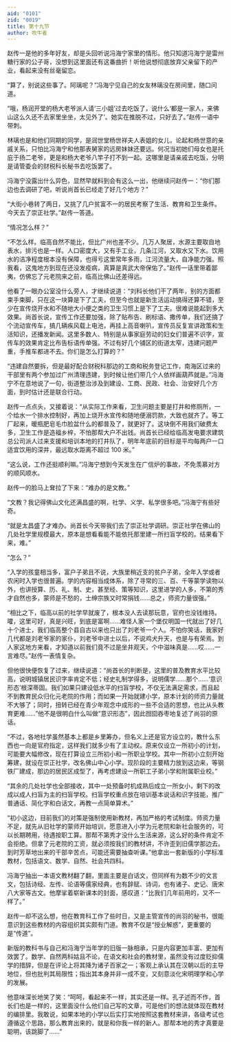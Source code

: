 ```yaml
---
aid: "0101"
zid: "0019"
title: 第十九节
author: 吹牛者
---
```


赵传一是他的多年好友，却是头回听说冯海宁家里的情形。他只知道冯海宁是雷州糖行家的公子哥，没想到这里面还有这番曲折！听他说想彻底放弃父亲留下的产业，看起来没有丝毫留恋。

“算了，别说这些事了。阿璃呢？”冯海宁见自己的女友林璃没在房间里，随口问道。

“哦，杨润开堂的杨大老爷派人请‘三小姐’过去吃饭了，说什么‘都是一家人，来佛山这么久还不去家里坐坐，太见外了’。她实在推脱不过，只好去了。”赵传一语中带刺。

林璃也是和他们同期的同学，是润世堂杨世祥夫人表姐的女儿，论起和杨世意的亲戚关系，只怕比冯海宁和他那表舅家的远房妹妹还要远。何况当初她们母女也是托庇于扬二老爷，更是和杨大老爷八竿子打不到一起。这哪里是请亲戚去吃饭，分明是请管委会的财税科长秘书去吃饭罢了。

冯海宁没露出什么异色，显然早就料到会有这么一出，他继续问赵传一：“你们那边也去调研了吧，听说尚首长已经走了好几个地方？”

“大街小巷转了两日，又挑了几户贫富不一的居民考察了生活、教育和卫生条件。今天去了崇正社学。”赵传一答道。

“情况怎么样？”

“不怎么样。临高自然不能比，但比广州也差不少。几万人聚居，水源主要取自地表水，排污也是一样。人口密度大，又有手工业，几条江河，又取水又下水。饮用水的洁净程度根本没有保障，也得亏这里常年多雨，江河流量大，自净能力强。照我看，这鬼地方到现在还没发疫病，真算是真武大帝保佑了。”赵传一话里带着鄙夷，仿佛忘了元老院来之前，临高比佛山还差得远。

他看了一眼办公室没什么旁人，才继续说道：“刘科长他们干了两年，别的方面都束手束脚，只在这一块算是下了工夫，但至今也就是新生活运动搞得还算不错，至少在宣传烧开水和不随地大小便之类的卫生习惯上是下了工夫。很难说能起到多大效果。尚首长说，宣传工作还要加强，除了贴布告、刷标语、撒传单，我们还搞了个流动宣传车，搞几辆疾风载上电池，再挂上高音喇叭，宣传员反复宣讲政策和生活知识，还播发新闻。这里多数人、特别是从事家庭劳动的妇女们普遍不识字，宣传车的效果肯定比布告标语传单强。不过有好几个铺区的街道太窄，违建问题严重，手推车都进不去。你们是怎么打算的？”

“违建自然要拆，但是最好配合财税科那边的工商和税务登记工作，南海区过来的干部里有两个参加过广州清理违建，到时候让他们带几个人依样画葫芦就是。”冯海宁不在意地说了一句，街道整治涉及到建设、工商、民政、社会、治安好几个方面，到时估计还是联合行动。

赵传一点点头，又接着说：“从实际工作来看，卫生问题主要是打井和修厕所，一个给水一个排水控制好，再加上烧开水宣传和随地便溺罚款，大致也就齐了。等工厂起来，暖瓶肥皂毛巾脸盆什么的都普及了，就更好了。这块倒不用我们破费太多，卫生工作是造福乡梓，不怕那帮大户不出钱。尚首长已经给临高发电要求建筑总公司派人过来支援和培训本地的打井队了，明年年底前的目标是平均每两户一口适宜饮用的深井，最远取水距离不超过 100 米。”

“这么说，工作还挺顺利嘛。”冯海宁想到今天发生在广信炉的事故，不免羡慕对方的顺风顺水。

赵传一的脸马上耷拉了下来：“难办的是文教。”

“文教？我记得佛山文化还满昌盛的啊，社学、义学、私学很多吧。”冯海宁有些好奇。

“就是太昌盛了才难办。尚首长今天带我们去了崇正社学调研。崇正社学在佛山的几处社学里规模最大，原本是想看看能不能依托那里建一所扫盲学校的。结果看下来，难。”

“怎么？”

“入学的孩童相当多，富户子弟且不说，大族里稍近支的贫户子弟，全年入学或者农闲时入学也很普遍。学的内容相当成体系，除了寻常的三、百、千等蒙学读物以外，也讲授算、历、礼、制、史，甚至经、策等知识，这里进学的人多，不第的秀才自然也多，蒙师是不愁的，士绅宗族又时常捐钱……总之，师资力量很强。”

“相比之下，临高以前的社学早就废了，根本没人去读那玩意，官府也没钱维持。嚯，这里可好，真是兴旺，到底是富啊……难怪人家一个堡仅明国一代就出了好几十个进士，我们临高整个县自古以来也只出了刘老爷一个人。不怕你笑话，我家好几代都是刘老爷家的家仆，刘老爷中进士以后，不说鸡犬升天，也是与有荣焉。到人家这地方来看，才知道以前我们竟不过是坐井观天，个中滋味真是……哎……一言难尽。”赵传一表情复杂。

但他很快便恢复了过来，继续说道：“尚首长的判断是，这里的普及教育水平比较高，说明城镇居民识字率肯定不低；经史礼制学得多，说明儒学……那个……‘意识形态’根深蒂固。我们如果只建设低水平的扫盲学校，不仅无法满足需求，而且起不到教育民众归化元老院的作用；而如果一开始就建小学，原本计划的师资力量就不大够了；同时，扭转已经在青少年观念中成形的一些不合适的思想，也比从头教育更难……”他不是很明白什么叫做“意识形态”，因此囫囵吞枣地复述了尚羽的原话。

“不过，各地社学虽然基本上都是乡里筹办，但名义上还是官方设立的，教什么东西也一向是官府指定，这样我们就多少有了主动权。原来仅设立一所初小的计划，可能要大幅修改，现在打算设立三所初小和一所职业学校。其中一所初小立刻开始筹建，就设在崇正社学，改名佛山中心小学。现阶段的主要精力放到这边来，等钢铁厂建成，那边的居民区成型了，再考虑建设一所职工子弟小学和附属职业校。”

“其余的几处社学也全部接收，其中一处预备时机成熟后成立一所女小，剩下的改成以成人扫盲为主的扫盲学校。扫盲学校重点放在培训基本说话和识字技能，推广普通话、简化字和白话文，再教一点简单算术。”

“初小这边，目前我们的对策是强制使用新教材，再加严格的考试制度。师资力量不足，就先从旧社学的蒙师开始培训，愿意进入小学为元老院和新社会服务的，可以长期聘用，待遇按职工算。那帮不第秀才没什么生活来源，这么好的条件肯定不会拒绝。但拿了元老院的工资，就必须按我们的教材讲，不许歪到旧儒学那边去。到时芳草地出来的干部辛苦点，可能还需要抽查听课。”他拿出一套新版的小学标准教材，包括语文、数学、自然、社会共四科。

冯海宁抽出一本语文教材翻了翻，里面主要是白话文，但同样有为数不少的文言文，包括诗经、左传、论语等儒家经典，也有辞赋、诗词，也有诸子、史记、唐宋八大家等古文。他摩挲着崭新课本的封面，感叹道：“比我们几年前用的，又不一样了。”

赵传一却不这么想，他在教育科工作了些时日，又是主管宣传的尚羽的秘书，很能意识到这些教材的内容组织其实颇有门道。教育不仅是“授业解惑”，更重要的是“传道”。

新版的教科书与自己和冯海宁当年学的旧版一脉相承，只是内容更加丰富、更加有效罢了。数学、自然两科姑且不论，在语文和社会的教材里，虽然没有过度贬抑儒学的措辞，但是在评论上将其降为诸子百家之一；客观上承认其在汉朝以后的主导地位，但也批判其局限性；指出其本身并非一成不变，又刻意淡化宋明理学和心学的发展。

他意味深长地笑了笑：“呵呵，看起来不一样，其实还是一样。孔子述而不作，首长们也是一样的，这里面没什么他们自己写的文章，可是他们的想法就体现在教材的编排里。我敢说，如果本地的小学以后实打实地按照这套教材来讲，各级考试也遵循这个思路，那么教育出来的，就是和你我一样的新人。那帮本地的秀才真要是聪明，该跳脚了……”
